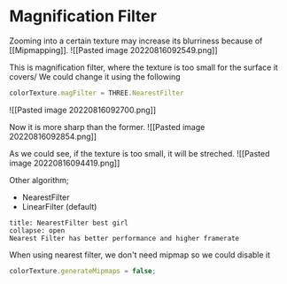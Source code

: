 # Magnification Filter
Zooming into a certain texture may increase its blurriness because of [[Mipmapping]]. 
![[Pasted image 20220816092549.png]]

This is magnification filter, where the texture is too small for the surface it covers/
We could change it using the following
```js
colorTexture.magFilter = THREE.NearestFilter
```
![[Pasted image 20220816092700.png]]

Now it is more sharp than the former.
![[Pasted image 20220816092854.png]]

As we could see, if the texture is too small, it will be streched. ![[Pasted image 20220816094419.png]]

Other algorithm;
- NearestFilter
- LinearFilter (default)

```ad-Attention
title: NearestFilter best girl
collapse: open
Nearest Filter has better performance and higher framerate

```

When using nearest filter, we don't need mipmap so we could disable it
```js
colorTexture.generateMipmaps = false;
```
